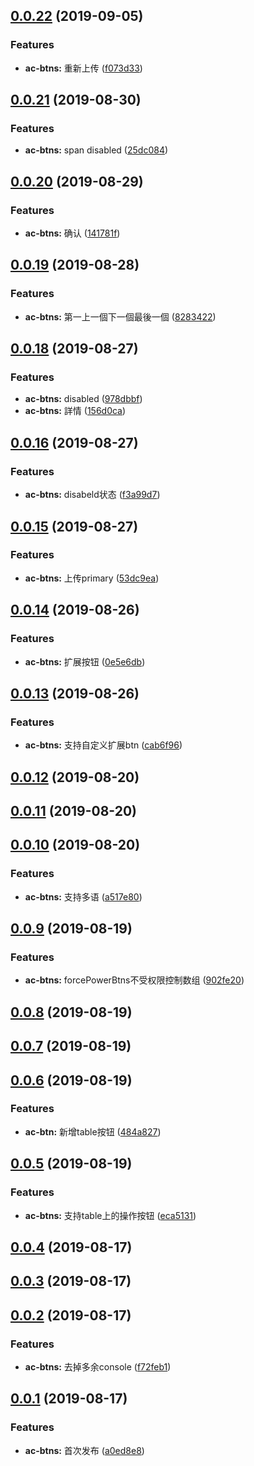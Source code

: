 <a name="0.0.22"></a>
## [0.0.22](https://github.com/tinper-bee/ac-btns/compare/v0.0.21...v0.0.22) (2019-09-05)


### Features

* **ac-btns:** 重新上传 ([f073d33](https://github.com/tinper-bee/ac-btns/commit/f073d33))



<a name="0.0.21"></a>
## [0.0.21](https://github.com/tinper-bee/ac-btns/compare/v0.0.20...v0.0.21) (2019-08-30)


### Features

* **ac-btns:** span disabled ([25dc084](https://github.com/tinper-bee/ac-btns/commit/25dc084))



<a name="0.0.20"></a>
## [0.0.20](https://github.com/tinper-bee/ac-btns/compare/v0.0.19...v0.0.20) (2019-08-29)


### Features

* **ac-btns:** 确认 ([141781f](https://github.com/tinper-bee/ac-btns/commit/141781f))



<a name="0.0.19"></a>
## [0.0.19](https://github.com/tinper-bee/ac-btns/compare/v0.0.18...v0.0.19) (2019-08-28)


### Features

* **ac-btns:** 第一上一個下一個最後一個 ([8283422](https://github.com/tinper-bee/ac-btns/commit/8283422))



<a name="0.0.18"></a>
## [0.0.18](https://github.com/tinper-bee/ac-btns/compare/v0.0.16...v0.0.18) (2019-08-27)


### Features

* **ac-btns:** disabled ([978dbbf](https://github.com/tinper-bee/ac-btns/commit/978dbbf))
* **ac-btns:** 詳情 ([156d0ca](https://github.com/tinper-bee/ac-btns/commit/156d0ca))



<a name="0.0.16"></a>
## [0.0.16](https://github.com/tinper-bee/ac-btns/compare/v0.0.15...v0.0.16) (2019-08-27)


### Features

* **ac-btns:** disabeld状态 ([f3a99d7](https://github.com/tinper-bee/ac-btns/commit/f3a99d7))



<a name="0.0.15"></a>
## [0.0.15](https://github.com/tinper-bee/ac-btns/compare/v0.0.14...v0.0.15) (2019-08-27)


### Features

* **ac-btns:** 上传primary ([53dc9ea](https://github.com/tinper-bee/ac-btns/commit/53dc9ea))



<a name="0.0.14"></a>
## [0.0.14](https://github.com/tinper-bee/ac-btns/compare/v0.0.13...v0.0.14) (2019-08-26)


### Features

* **ac-btns:** 扩展按钮 ([0e5e6db](https://github.com/tinper-bee/ac-btns/commit/0e5e6db))



<a name="0.0.13"></a>
## [0.0.13](https://github.com/tinper-bee/ac-btns/compare/v0.0.12...v0.0.13) (2019-08-26)


### Features

* **ac-btns:** 支持自定义扩展btn ([cab6f96](https://github.com/tinper-bee/ac-btns/commit/cab6f96))



<a name="0.0.12"></a>
## [0.0.12](https://github.com/tinper-bee/ac-btns/compare/v0.0.11...v0.0.12) (2019-08-20)



<a name="0.0.11"></a>
## [0.0.11](https://github.com/tinper-bee/ac-btns/compare/v0.0.10...v0.0.11) (2019-08-20)



<a name="0.0.10"></a>
## [0.0.10](https://github.com/tinper-bee/ac-btns/compare/v0.0.9...v0.0.10) (2019-08-20)


### Features

* **ac-btns:** 支持多语 ([a517e80](https://github.com/tinper-bee/ac-btns/commit/a517e80))



<a name="0.0.9"></a>
## [0.0.9](https://github.com/tinper-bee/ac-btns/compare/v0.0.8...v0.0.9) (2019-08-19)


### Features

* **ac-btns:** forcePowerBtns不受权限控制数组 ([902fe20](https://github.com/tinper-bee/ac-btns/commit/902fe20))



<a name="0.0.8"></a>
## [0.0.8](https://github.com/tinper-bee/ac-btns/compare/v0.0.7...v0.0.8) (2019-08-19)



<a name="0.0.7"></a>
## [0.0.7](https://github.com/tinper-bee/ac-btns/compare/v0.0.6...v0.0.7) (2019-08-19)



<a name="0.0.6"></a>
## [0.0.6](https://github.com/tinper-bee/ac-btns/compare/v0.0.5...v0.0.6) (2019-08-19)


### Features

* **ac-btn:** 新增table按钮 ([484a827](https://github.com/tinper-bee/ac-btns/commit/484a827))



<a name="0.0.5"></a>
## [0.0.5](https://github.com/tinper-bee/ac-btns/compare/v0.0.4...v0.0.5) (2019-08-19)


### Features

* **ac-btns:** 支持table上的操作按钮 ([eca5131](https://github.com/tinper-bee/ac-btns/commit/eca5131))



<a name="0.0.4"></a>
## [0.0.4](https://github.com/tinper-bee/ac-btns/compare/v0.0.3...v0.0.4) (2019-08-17)



<a name="0.0.3"></a>
## [0.0.3](https://github.com/tinper-bee/ac-btns/compare/v0.0.2...v0.0.3) (2019-08-17)



<a name="0.0.2"></a>
## [0.0.2](https://github.com/tinper-bee/ac-btns/compare/v0.0.1...v0.0.2) (2019-08-17)


### Features

* **ac-btns:** 去掉多余console ([f72feb1](https://github.com/tinper-bee/ac-btns/commit/f72feb1))



<a name="0.0.1"></a>
## [0.0.1](https://github.com/tinper-bee/ac-btns/compare/a0ed8e8...v0.0.1) (2019-08-17)


### Features

* **ac-btns:** 首次发布 ([a0ed8e8](https://github.com/tinper-bee/ac-btns/commit/a0ed8e8))



